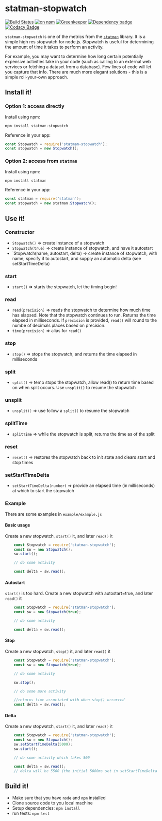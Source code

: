# statman-stopwatch 
[![Build Status](https://travis-ci.org/jasonray/statman-stopwatch.svg?branch=master)](https://travis-ci.org/jasonray/statman-stopwatch) [![on npm](http://img.shields.io/npm/v/statman-stopwatch.svg?style=flat)](https://www.npmjs.org/package/statman-stopwatch) 
[![Greenkeeper](https://badges.greenkeeper.io/jasonray/statman-stopwatch.svg)](https://greenkeeper.io/) [![Dependency badge](https://david-dm.org/jasonray/statman-stopwatch.svg)](https://david-dm.org/jasonray/statman-stopwatch) [![Codacy Badge](https://api.codacy.com/project/badge/Grade/0a3043b7fa3c4f97b2c63f63f30df40e)](https://app.codacy.com/app/jasonray/statman-stopwatch?utm_source=github.com&utm_medium=referral&utm_content=jasonray/statman-stopwatch&utm_campaign=Badge_Grade_Dashboard)

`statman-stopwatch` is one of the metrics from the [`statman`](https://github.com/jasonray/statman) library.  It is a simple high res stopwatch for node.js.  Stopwatch is useful for determining the amount of time it takes to perform an activity.

For example, you may want to determine how long certain potentially expensive activities take in your code (such as calling to an external web services or fetching a dataset from a database).  Few lines of code will let you capture that info.  There are much more elegant solutions - this is a simple roll-your-own approach.

## Install it!
### Option 1: access directly
Install using npm:
``` bash
npm install statman-stopwatch
```

Reference in your app:
``` javascript
const Stopwatch = require('statman-stopwatch');
const stopwatch = new Stopwatch();
```

### Option 2: access from `statman`
Install using npm:
``` bash
npm install statman
```

Reference in your app:
``` javascript
const statman = require('statman');
const stopwatch = new statman.Stopwatch();
```

## Use it!
### Constructor
-   `Stopwatch()` => create instance of a stopwatch
-   `Stopwatch(true)` => create instance of stopwatch, and have it autostart
-   `Stopwatch(name, autostart, delta) => create instance of stopwatch, with name, specify if to autostart, and supply an automatic delta (see setStartTimeDelta)

### start
-   `start()` => starts the stopwatch, let the timing begin!

### read
-   `read(precision)` => reads the stopwatch to determine how much time has elapsed.  Note that the stopwatch continues to run.  Returns the time elapsed in milliseconds.  If `precision` is provided, `read()` will round to the numbe of decimals places based on precision.
-   `time(precision)` => alias for `read()`

### stop
-   `stop()` => stops the stopwatch, and returns the time elapsed in milliseconds

### split
-   `split()` => temp stops the stopwatch, allow read() to return time based on when split occurs.  Use `unsplit()` to resume the stopwatch

### unsplit
-   `unsplit()` => use follow a `split()` to resume the stopwatch

### splitTime
-   `splitTime` => while the stopwatch is split, returns the time as of the split

### reset
-   `reset()` => restores the stopwatch back to init state and clears start and stop times

### setStartTimeDelta
-   `setStartTimeDelta(number)` => provide an elapsed time (in milliseconds) at which to start the stopwatch

### Example

There are some examples in `example/example.js`

#### Basic usage
Create a new stopwatch, `start()` it, and later `read()` it
``` javascript
    const Stopwatch = require('statman-stopwatch');
    const sw = new Stopwatch();
    sw.start();

    // do some activity

    const delta = sw.read();
 ```

#### Autostart
`start()` is too hard.  Create a new stopwatch with autostart=true, and later `read()` it
``` javascript
    const Stopwatch = require('statman-stopwatch');
    const sw = new Stopwatch(true);

    // do some activity

    const delta = sw.read();
 ```

#### Stop
Create a new stopwatch, `stop()` it, and later `read()` it
``` javascript
    const Stopwatch = require('statman-stopwatch');
    const sw = new Stopwatch(true);

    // do some activity

    sw.stop();

    // do some more activity

    //returns time associated with when stop() occurred
    const delta = sw.read();
 ```

#### Delta
Create a new stopwatch, `start()` it, and later `read()` it
``` javascript
    const Stopwatch = require('statman-stopwatch');
    const sw = new Stopwatch();
    sw.setStartTimeDelta(5000);
    sw.start();

    // do some activity which takes 500

    const delta = sw.read();
    // delta will be 5500 (the initial 5000ms set in setStartTimeDelta plus the elapsed 500ms)
 ```
 
## Build it!
-   Make sure that you have `node` and `npm` installed
-   Clone source code to you local machine
-   Setup dependencies: `npm install`
-   run tests: `npm test`
